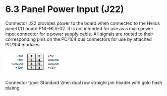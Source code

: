 # 6.3 Panel Power Input \(J22\)

Connector J22 provides power to the board when connected to the Helios panel I/O board PNL-HLV-02. It is not intended for use as a main power input connector for a power supply cable. All signals are routed to their corresponding pins on the PC/104 bus connectors for use by attached PC/104 modules.

![](../../../.gitbook/assets/3%20%288%29.png)

Connector type: Standard 2mm dual row straight pin header with gold flash plating

